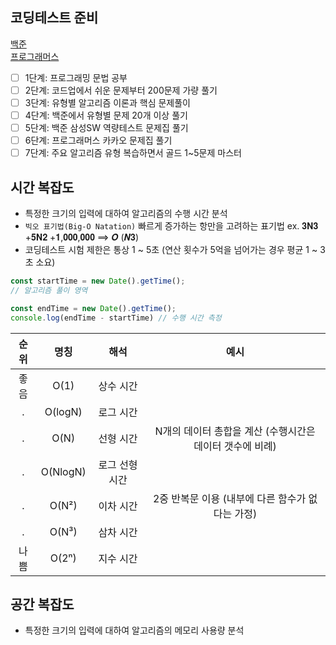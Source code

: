 ## 코딩테스트 준비
[백준](https://www.acmicpc.net/step)  
[프로그래머스](https://programmers.co.kr/)
- [ ] 1단계: 프로그래밍 문법 공부
- [ ] 2단계: 코드업에서 쉬운 문제부터 200문제 가량 풀기
- [ ] 3단계: 유형별 알고리즘 이론과 핵심 문제풀이
- [ ] 4단계: 백준에서 유형별 문제 20개 이상 풀기
- [ ] 5단계: 백준 삼성SW 역량테스트 문제집 풀기
- [ ] 6단계: 프로그래머스 카카오 문제집 풀기
- [ ] 7단계: 주요 알고리즘 유형 복습하면서 골드 1~5문제 마스터

## 시간 복잡도
* 특정한 크기의 입력에 대하여 알고리즘의 수행 시간 분석
* `빅오 표기법(Big-O Natation)` 빠르게 증가하는 항만을 고려하는 표기법 ex. 𝟑𝐍𝟑 +𝟓𝐍𝟐 +𝟏,𝟎𝟎𝟎,𝟎𝟎𝟎 ==> 𝑶 (𝑵𝟑)  
* 코딩테스트 시험 제한은 통상 1 ~ 5초 (연산 횟수가 5억을 넘어가는 경우 평균 1 ~ 3초 소요)
```js
const startTime = new Date().getTime();
// 알고리즘 풀이 영역

const endTime = new Date().getTime();
console.log(endTime - startTime) // 수행 시간 측정
```
순위 | 명칭 | 해석 | 예시
:--: | :--: | :--: | :--:
좋음 | O(1) | 상수 시간 |
. | O(logN) | 로그 시간 |
. | O(N) | 선형 시간 | N개의 데이터 총합을 계산 (수행시간은 데이터 갯수에 비례)
. | O(NlogN) | 로그 선형 시간 |
. | O(N²) | 이차 시간 | 2중 반복문 이용 (내부에 다른 함수가 없다는 가정)
. | O(N³) | 삼차 시간 |
나쁨 | O(2ⁿ) | 지수 시간 | 



## 공간 복잡도
* 특정한 크기의 입력에 대하여 알고리즘의 메모리 사용량 분석
